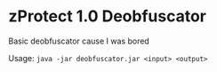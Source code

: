 # zProtect 1.0 Deobfuscator
Basic deobfuscator cause I was bored

Usage: `java -jar deobfuscator.jar <input> <output>`
